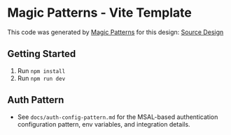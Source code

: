 # Magic Patterns - Vite Template

This code was generated by [Magic Patterns](https://magicpatterns.com) for this design: [Source Design](https://www.magicpatterns.com/c/8j94agdyu7oed5hr7zqw47)

## Getting Started

1. Run `npm install`
2. Run `npm run dev`

## Auth Pattern

- See `docs/auth-config-pattern.md` for the MSAL-based authentication configuration pattern, env variables, and integration details.